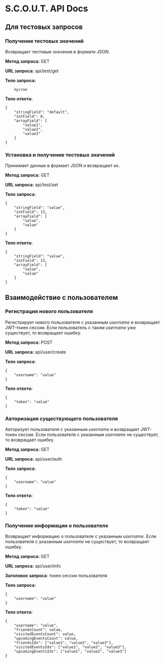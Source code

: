 # S.C.O.U.T. API Docs

## Для тестовых запросов

### Получение тестовых значений

Возвращает тестовые значения в формате JSON.

**Метод запроса:** GET

**URL запроса:** api/test/get

**Тело запроса:**
```
    пустое
```

**Тело ответа:**
```
{
    "stringField": "default",
    "intField": 0,
    "arrayField": [
        "value1",
        "value2",
        "value3"
    ]
}
```

### Установка и получение тестовых значений

Принимает данные в формает JSON и возвращает их.

**Метод запроса:** GET

**URL запроса:** api/test/set

**Тело запроса:**
```
{
    "stringField": "value",
    "intField": 13,
    "arrayField": [
        "value",
        "value"
    ]
}
```

**Тело ответа:**
```
{
    "stringField": "value",
    "intField": 13,
    "arrayField": [
        "value",
        "value"
    ]
}
```

## Взаимодействие с пользователем

### Регистрация нового пользователя

Регистрирует нового пользователя c указанным *username* и возвращает JWT-токен сессии. Если пользователь с таким *username* уже существует, то возвращает ошибку.

**Метод запроса:** POST

**URL запроса:** api/user/create

**Тело запроса:**
```
{
    "username": "value"
}
```

**Тело ответа:**
```
{
    "token": "value"
}
```

### Авторизация существующего пользователя

Авторизует пользователя с указанным *username* и возвращает JWT-токен сессии. Если пользователя с указанным *username* не существует, то возвращает ошибку.

**Метод запроса:** GET

**URL запроса:** api/user/auth

**Тело запроса:**
```
{
    "username": "value"
}
```

**Тело ответа:**
```
{
    "token": "value"
}
```

### Получение информации о пользователе

Возвращает информацию о пользователе с указанным *username*. Если пользователя с указанным *username* не существует, то возвращает ошибку.

**Метод запроса:** GET

**URL запроса:** api/user/info

**Заголовок запроса**: токен сессии пользователя

**Тело запроса:**
```
{
    "username": "value"
}
```

**Тело ответа:**
```
{
    "username": "value",
    "friendsCount": value,
    "visitedEventsCount": value,
    "upcomingEventsCount": value,
    "friendsIds": ["value1", "value2", "value3"],
    "visitedEventsIds": ["value1", "value2", "value3"],
    "upcomingEventsIds": ["value1", "value2", "value3"]
}
```
